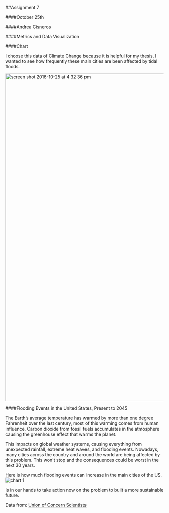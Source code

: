 
##Assignment 7

####October 25th

####Andrea Cisneros

####Metrics and Data Visualization

####Chart
 
I choose this data of Climate Change because it is helpful for my thesis, I wanted to see how frequently these main cities are been affected by tidal floods.

<img width="1042" alt="screen shot 2016-10-25 at 4 32 36 pm" src="https://cloud.githubusercontent.com/assets/22039989/19704241/fe4facbc-9ad4-11e6-800d-0041082cab06.png">

 
####Flooding Events in the United States, Present to 2045

The Earth’s average temperature has warmed by more than one degree Fahrenheit over the last century, most of this warming comes from human influence. Carbon dioxide from fossil fuels accumulates in the atmosphere causing the greenhouse effect that warms the planet.

This impacts on global weather systems, causing everything from unexpected rainfall, extreme heat waves, and flooding events.
Nowadays, many cities across the country and around the world are being affected by this problem. This won't stop and the consequences could be worst in the next 30 years.

Here is how much flooding events can increase in the main cities of the US.
![chart 1](https://cloud.githubusercontent.com/assets/22039989/19704733/d9c93ea6-9ad6-11e6-9818-8bfc77674347.jpeg)

Is in our hands to take action now on the problem to built a more sustainable future.


Data from: [Union of Concern Scientists](http://blog.ucsusa.org/melanie-fitzpatrick/sea-level-rise-in-jamaica-bay-new-york-688)
